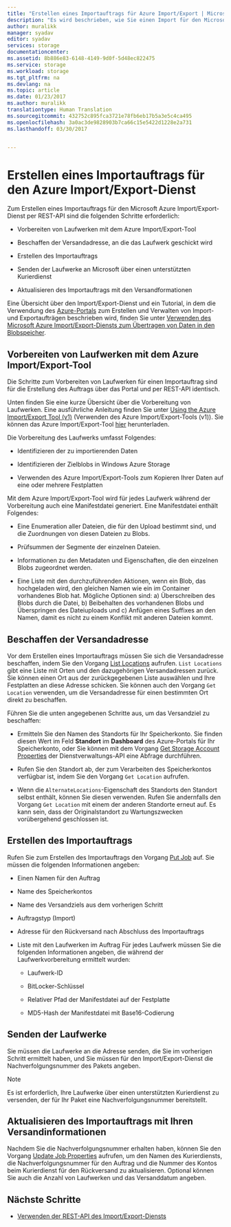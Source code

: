 ```yaml
---
title: "Erstellen eines Importauftrags für Azure Import/Export | Microsoft Docs"
description: "Es wird beschrieben, wie Sie einen Import für den Microsoft Azure Import/Export-Dienst erstellen."
author: muralikk
manager: syadav
editor: syadav
services: storage
documentationcenter: 
ms.assetid: 8b886e83-6148-4149-9d0f-5d48ec822475
ms.service: storage
ms.workload: storage
ms.tgt_pltfrm: na
ms.devlang: na
ms.topic: article
ms.date: 01/23/2017
ms.author: muralikk
translationtype: Human Translation
ms.sourcegitcommit: 432752c895fca3721e78fb6eb17b5a3e5c4ca495
ms.openlocfilehash: 3a0ac3de9828903b7ca66c15e5422d1228e2a731
ms.lasthandoff: 03/30/2017


---
```

# <a name="creating-an-import-job-for-the-azure-importexport-service"></a>Erstellen eines Importauftrags für den Azure Import/Export-Dienst

Zum Erstellen eines Importauftrags für den Microsoft Azure Import/Export-Dienst per REST-API sind die folgenden Schritte erforderlich:

-   Vorbereiten von Laufwerken mit dem Azure Import/Export-Tool

-   Beschaffen der Versandadresse, an die das Laufwerk geschickt wird

-   Erstellen des Importauftrags

-   Senden der Laufwerke an Microsoft über einen unterstützten Kurierdienst

-   Aktualisieren des Importauftrags mit den Versandformationen

 Eine Übersicht über den Import/Export-Dienst und ein Tutorial, in dem die Verwendung des [Azure-Portals](https://portal.azure.com/) zum Erstellen und Verwalten von Import- und Exportaufträgen beschrieben wird, finden Sie unter [Verwenden des Microsoft Azure Import/Export-Diensts zum Übertragen von Daten in den Blobspeicher](storage-import-export-service.md).

## <a name="preparing-drives-with-the-azure-importexport-tool"></a>Vorbereiten von Laufwerken mit dem Azure Import/Export-Tool

Die Schritte zum Vorbereiten von Laufwerken für einen Importauftrag sind für die Erstellung des Auftrags über das Portal und per REST-API identisch.

Unten finden Sie eine kurze Übersicht über die Vorbereitung von Laufwerken. Eine ausführliche Anleitung finden Sie unter [Using the Azure Import/Export Tool (v1)](storage-import-export-tool-how-to-v1.md) (Verwenden des Azure Import/Export-Tools (v1)). Sie können das Azure Import/Export-Tool [hier](http://go.microsoft.com/fwlink/?LinkID=301900) herunterladen.

Die Vorbereitung des Laufwerks umfasst Folgendes:

-   Identifizieren der zu importierenden Daten

-   Identifizieren der Zielblobs in Windows Azure Storage

-   Verwenden des Azure Import/Export-Tools zum Kopieren Ihrer Daten auf eine oder mehrere Festplatten

 Mit dem Azure Import/Export-Tool wird für jedes Laufwerk während der Vorbereitung auch eine Manifestdatei generiert. Eine Manifestdatei enthält Folgendes:

-   Eine Enumeration aller Dateien, die für den Upload bestimmt sind, und die Zuordnungen von diesen Dateien zu Blobs.

-   Prüfsummen der Segmente der einzelnen Dateien.

-   Informationen zu den Metadaten und Eigenschaften, die den einzelnen Blobs zugeordnet werden.

-   Eine Liste mit den durchzuführenden Aktionen, wenn ein Blob, das hochgeladen wird, den gleichen Namen wie ein im Container vorhandenes Blob hat. Mögliche Optionen sind: a) Überschreiben des Blobs durch die Datei, b) Beibehalten des vorhandenen Blobs und Überspringen des Dateiuploads und c) Anfügen eines Suffixes an den Namen, damit es nicht zu einem Konflikt mit anderen Dateien kommt.

## <a name="obtaining-your-shipping-location"></a>Beschaffen der Versandadresse

Vor dem Erstellen eines Importauftrags müssen Sie sich die Versandadresse beschaffen, indem Sie den Vorgang [List Locations](/rest/api/storageimportexport/listlocations) aufrufen. `List Locations` gibt eine Liste mit Orten und den dazugehörigen Versandadressen zurück. Sie können einen Ort aus der zurückgegebenen Liste auswählen und Ihre Festplatten an diese Adresse schicken. Sie können auch den Vorgang `Get Location` verwenden, um die Versandadresse für einen bestimmten Ort direkt zu beschaffen.

 Führen Sie die unten angegebenen Schritte aus, um das Versandziel zu beschaffen:

-   Ermitteln Sie den Namen des Standorts für Ihr Speicherkonto. Sie finden diesen Wert im Feld **Standort** im **Dashboard** des Azure-Portals für Ihr Speicherkonto, oder Sie können mit dem Vorgang [Get Storage Account Properties](/rest/api/storagerp/storageaccounts#StorageAccounts_GetProperties) der Dienstverwaltungs-API eine Abfrage durchführen.

-   Rufen Sie den Standort ab, der zum Verarbeiten des Speicherkontos verfügbar ist, indem Sie den Vorgang `Get Location` aufrufen.

-   Wenn die `AlternateLocations`-Eigenschaft des Standorts den Standort selbst enthält, können Sie diesen verwenden. Rufen Sie andernfalls den Vorgang `Get Location` mit einem der anderen Standorte erneut auf. Es kann sein, dass der Originalstandort zu Wartungszwecken vorübergehend geschlossen ist.

## <a name="creating-the-import-job"></a>Erstellen des Importauftrags
Rufen Sie zum Erstellen des Importauftrags den Vorgang [Put Job](/rest/api/storageimportexport/jobs#Jobs_CreateOrUpdate) auf. Sie müssen die folgenden Informationen angeben:

-   Einen Namen für den Auftrag

-   Name des Speicherkontos

-   Name des Versandziels aus dem vorherigen Schritt

-   Auftragstyp (Import)

-   Adresse für den Rückversand nach Abschluss des Importauftrags

-   Liste mit den Laufwerken im Auftrag Für jedes Laufwerk müssen Sie die folgenden Informationen angeben, die während der Laufwerkvorbereitung ermittelt wurden:

    -   Laufwerk-ID

    -   BitLocker-Schlüssel

    -   Relativer Pfad der Manifestdatei auf der Festplatte

    -   MD5-Hash der Manifestdatei mit Base16-Codierung

## <a name="shipping-your-drives"></a>Senden der Laufwerke
Sie müssen die Laufwerke an die Adresse senden, die Sie im vorherigen Schritt ermittelt haben, und Sie müssen für den Import/Export-Dienst die Nachverfolgungsnummer des Pakets angeben.

> [!NOTE]
>  Es ist erforderlich, Ihre Laufwerke über einen unterstützten Kurierdienst zu versenden, der für Ihr Paket eine Nachverfolgungsnummer bereitstellt.

## <a name="updating-the-import-job-with-your-shipping-information"></a>Aktualisieren des Importauftrags mit Ihren Versandinformationen
Nachdem Sie die Nachverfolgungsnummer erhalten haben, können Sie den Vorgang [Update Job Properties](/api/storageimportexport/jobs#Jobs_Update) aufrufen, um den Namen des Kurierdiensts, die Nachverfolgungsnummer für den Auftrag und die Nummer des Kontos beim Kurierdienst für den Rückversand zu aktualisieren. Optional können Sie auch die Anzahl von Laufwerken und das Versanddatum angeben.

## <a name="next-steps"></a>Nächste Schritte

* [Verwenden der REST-API des Import/Export-Diensts](storage-import-export-using-the-rest-api.md)

